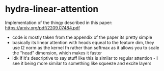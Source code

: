 # hydra-linear-attention
Implementation of the thingy described in this paper: https://arxiv.org/pdf/2209.07484.pdf

- code is mostly taken from the appendix of the paper its pretty simple 
- basically its linear attention with heads equeal to the feature dim, they use l2 norm as the kernel fn rather than softmax as it allows you to scale the "head" dimension, which makes it faster
- idk if it's descriptive to say stuff like this is similar to regular attention - I see it being more similar to something like squeeze and excite layers
